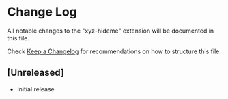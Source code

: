 # Change Log

All notable changes to the "xyz-hideme" extension will be documented in this file.

Check [Keep a Changelog](http://keepachangelog.com/) for recommendations on how to structure this file.

## [Unreleased]

- Initial release